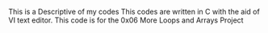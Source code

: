 This is a Descriptive of my codes 
This codes are written in C with the aid of VI text editor. 
This code is for the 0x06 More Loops and Arrays Project 

